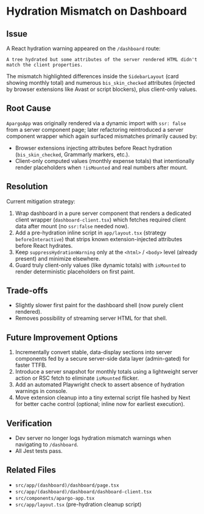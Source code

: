 # Hydration Mismatch on Dashboard

## Issue

A React hydration warning appeared on the `/dashboard` route:

```text
A tree hydrated but some attributes of the server rendered HTML didn't match the client properties.
```

The mismatch highlighted differences inside the `SidebarLayout` (card showing monthly total) and numerous `bis_skin_checked` attributes (injected by browser extensions like Avast or script blockers), plus client-only values.

## Root Cause

`ApargoApp` was originally rendered via a dynamic import with `ssr: false` from a server component page; later refactoring reintroduced a server component wrapper which again surfaced mismatches primarily caused by:

- Browser extensions injecting attributes before React hydration (`bis_skin_checked`, Grammarly markers, etc.).
- Client-only computed values (monthly expense totals) that intentionally render placeholders when `!isMounted` and real numbers after mount.

## Resolution

Current mitigation strategy:

1. Wrap dashboard in a pure server component that renders a dedicated client wrapper (`dashboard-client.tsx`) which fetches required client data after mount (no `ssr:false` needed now).
2. Add a pre-hydration inline script in `app/layout.tsx` (strategy `beforeInteractive`) that strips known extension-injected attributes before React hydrates.
3. Keep `suppressHydrationWarning` only at the `<html>` / `<body>` level (already present) and minimize elsewhere.
4. Guard truly client-only values (like dynamic totals) with `isMounted` to render deterministic placeholders on first paint.

## Trade-offs

- Slightly slower first paint for the dashboard shell (now purely client rendered).
- Removes possibility of streaming server HTML for that shell.

## Future Improvement Options

1. Incrementally convert stable, data-display sections into server components fed by a secure server-side data layer (admin-gated) for faster TTFB.
2. Introduce a server snapshot for monthly totals using a lightweight server action or RSC fetch to eliminate `isMounted` flicker.
3. Add an automated Playwright check to assert absence of hydration warnings in console.
4. Move extension cleanup into a tiny external script file hashed by Next for better cache control (optional; inline now for earliest execution).

## Verification

- Dev server no longer logs hydration mismatch warnings when navigating to `/dashboard`.
- All Jest tests pass.

## Related Files

- `src/app/(dashboard)/dashboard/page.tsx`
- `src/app/(dashboard)/dashboard/dashboard-client.tsx`
- `src/components/apargo-app.tsx`
- `src/app/layout.tsx` (pre-hydration cleanup script)
